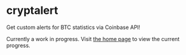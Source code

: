# cryptalert
Get custom alerts for BTC statistics via Coinbase API!

Currently a work in progress. Visit [the home page](http://austinnixholm.github.io/cryptalert) to view the current progress.
